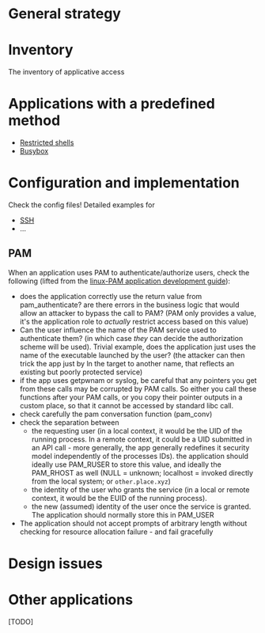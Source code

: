 # General strategy

# Inventory
The inventory of applicative access 

# Applications with a predefined method
 - [Restricted shells](_0_Linux_pentest\3_Annex_Applications\Restricted_Shell.md) 
 - [Busybox](_0_Linux_pentest\3_Annex_Applications\Busybox.md)

# Configuration and implementation 
Check the config files!
Detailed examples for
 - [SSH](_0_Linux_pentest\3_Annex_Applications\SSH.md)
 - ...
## PAM
When an application uses PAM to authenticate/authorize users, check the following (lifted from the [linux-PAM application development guide](https://www.chiark.greenend.org.uk/doc/libpam-doc/html/adg-security.html)):
 - does the application correctly use the return value from pam_authenticate? are there errors in the business logic that would allow an attacker to bypass the call to PAM? (PAM only provides a value, it's the application role to *actually* restrict access based on this value)
 - Can the user influence the name of the PAM service used to authenticate them? (in which case *they* can decide the authorization scheme will be used). Trivial example, does the application just uses the name of the executable launched by the user? (the attacker can then trick the app just by ln the target to another name, that reflects an existing but poorly protected service)
 - if the app uses getpwnam or syslog, be careful that any pointers you get from these calls may be corrupted by PAM calls. So either you call these functions after your PAM calls, or you copy their pointer outputs in a custom place, so that it cannot be accessed by standard libc call.
 - check carefully the pam conversation function (pam_conv) 
 - check the separation between
     - the requesting user (in a local context, it would be the UID of the running process. In a remote context, it could be a UID submitted in an API call - more generally, the app generally redefines it security model independently of the processes IDs). the application should ideally use PAM_RUSER to store this value, and ideally the PAM_RHOST as well (NULL = unknown; localhost = invoked directly from the local system; or `other.place.xyz`)
     - the identity of the user who grants the service (in a local or remote context, it would be the EUID of the running process). 
     - the new (assumed) identity of the user once the service is granted. The application should normally store this in PAM_USER
 - The application should not accept prompts of arbitrary length without checking for resource allocation failure - and fail gracefully

# Design issues



# Other applications #
[TODO]
